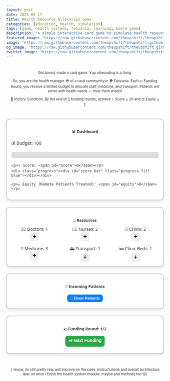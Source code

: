```yaml
---
layout: post
date: 2025-09-17
title: Health Resource Allocation Game
categories: [education, health, simulation]
tags: [game, health systems, Tanzania, learning, board game]
description: "A simple interactive card game to simulate health resource allocation in rural communities."
featured_image: "https://raw.githubusercontent.com/theupshift/theupshift.github.io/master/images/figure_1._good_health_nepal_bajrabarahi_integrated_health_clinic__makwanpur_nepal.jpg"
image: "https://raw.githubusercontent.com/theupshift/theupshift.github.io/master/images/figure_1._good_health_nepal_bajrabarahi_integrated_health_clinic__makwanpur_nepal.jpg"
og_image: "https://raw.githubusercontent.com/theupshift/theupshift.github.io/master/images/figure_1._good_health_nepal_bajrabarahi_integrated_health_clinic__makwanpur_nepal.jpg"
twitter_image: "https://raw.githubusercontent.com/theupshift/theupshift.github.io/master/images/figure_1._good_health_nepal_bajrabarahi_integrated_health_clinic__makwanpur_nepal.jpg"
---
```




<!-- Intro Card -->
<div class="card intro-card">
  <p>
    Got bored, made a card game. Yup vibecoding is a thing.</p>
    <p>So, you are the health manager 😎 of a rural community in 🌍 Tanzania. Each 💵 Funding Round, you receive a limited budget to allocate staff, medicine, and transport. Patients will arrive with health needs — treat them wisely!
  </p>
  <p>
    🎯 Victory Condition: By the end of 2 funding rounds, achieve ⭐ Score ≥ 20 and ⚖️ Equity ≥ 2.
  </p>
</div>
<!-- CSS -->
<style>
.intro-card { 
  text-align:center; 
  font-size:0.8em;
  color: #333; /* default text color */
  padding: 1em;
}

/* Dark/Night mode */
@media (prefers-color-scheme: dark) {
  .intro-card { 
    color: white; /* only change text color in night mode */
  }
}
</style>


<div id="health-game">

  <!-- Dashboard -->
  <div class="card">
    <h2>📊 Dashboard</h2>
    <p>💰 Budget: <span id="budget">100</span></p>
    <div class="progress"><div id="budget-bar" class="progress-fill green"></div></div>

    <p>⭐ Score: <span id="score">0</span></p>
    <div class="progress"><div id="score-bar" class="progress-fill blue"></div></div>

    <p>⚖️ Equity (Remote Patients Treated): <span id="equity">0</span></p>
  </div>

  <!-- Resources -->
  <div class="card">
    <h2>🏥 Resources</h2>
    <div class="grid">
      <div>👨‍⚕️ Doctors: <span id="doctors">1</span><br><button onclick="addResource('doctor')">➕</button></div>
      <div>👩‍⚕️ Nurses: <span id="nurses">2</span><br><button onclick="addResource('nurse')">➕</button></div>
      <div>🏡 CHWs: <span id="chws">2</span><br><button onclick="addResource('chw')">➕</button></div>
      <div>💊 Medicine: <span id="medicine">3</span><br><button onclick="addResource('medicine')">➕</button></div>
      <div>🚑 Transport: <span id="transport">1</span><br><button onclick="addResource('transport')">➕</button></div>
      <div>🛏️ Clinic Beds: <span id="beds">1</span><br><button onclick="addResource('beds')">➕</button></div>
    </div>
  </div>

  <!-- Patients -->
  <div class="card">
    <h2>🧍 Incoming Patients</h2>
    <div id="patients-list" class="flex center"></div>
    <button class="action-btn" onclick="drawPatients()">🎲 Draw Patients</button>
  </div>

  <!-- Funding Rounds -->
  <div class="card">
    <h3>💵 Funding Round: <span id="round">1</span>/2</h3>
    <button class="next-btn" onclick="nextRound()">➡️ Next Funding</button>
  </div>

  <!-- Results -->
  <div id="results" class="card hidden"></div>

</div>

<!-- Styles -->
<style>
#health-game { max-width: 900px; margin: auto; font-family: "Segoe UI", Arial, sans-serif; color: #333; }
#health-game h2, #health-game h3 { font-family: "Segoe UI Emoji", "Segoe UI", sans-serif; text-align: center; font-size: 0.9em; }
.intro-small { font-size: 0.75em; line-height: 1.1em; text-align: center; margin-bottom: 1em; }
#health-game .card { border: 2px solid #ccc; border-radius: 12px; padding: 1em; margin-bottom: 1.5em; background: white; box-shadow: 0 4px 8px rgba(0,0,0,0.1); }
#health-game .flex { display: flex; flex-wrap: wrap; gap: 0.8em; }
#health-game .center { justify-content: center; }
#health-game button { border: none; border-radius: 8px; padding: 0.4em 0.7em; cursor: pointer; font-size: 1em; transition: 0.2s ease-in-out; }
#health-game button:hover { transform: scale(1.1); }
#health-game .action-btn, #health-game .-btn { display: block; margin: 0.5em auto; text-align: center; }
#health-game .action-btn { background: #007bff; color: white; font-weight: bold; font-size: 0.9em; }
#health-game .action-btn:hover { background: #0056b3; }
#health-game .-btn { background: #28a745; color: white; font-weight: bold; font-size: 0.9em; padding: 0.6em 1em; }
#health-game .-btn:hover { background: #1e7e34; }
#health-game .patient-card { border: 2px solid #aaa; border-radius: 10px; padding: 0.7em; width: 100%; max-width: 220px; font-size: 0.9em; box-shadow: 0 3px 6px rgba(0,0,0,0.1); }
#health-game .patient-card.remote { background: #cce5ff; }
#health-game .patient-card.local { background: #e2f0d9; }
#health-game .patient-card button { margin-top: 0.5em; width: 100%; border-radius: 6px; background: #17a2b8; color: white; font-weight: bold; }
#health-game .patient-card button:hover { background: #117a8b; }
#health-game .progress { background: #ddd; border-radius: 8px; height: 20px; width: 100%; margin-bottom: 1em; overflow: hidden; }
#health-game .progress-fill { height: 100%; width: 0%; color: white; text-align: center; font-size: 0.8em; line-height: 20px; transition: width 0.4s ease-in-out; }
#health-game .green { background: #28a745; }
#health-game .blue { background: #007bff; }
#health-game .grid { display: grid; grid-template-columns: repeat(3, 1fr); gap: 1em; text-align: center; }
#health-game .hidden { display: none; }

                    /* Make the Next Funding Round button match Draw Patients styling but green */
.next-btn {
  background: #28a745; /* green */
  color: white;
  font-weight: bold;
  font-size: 0.9em;
  padding: 0.6em 1em;
  border-radius: 8px;
  display: block;
  margin: 0.5em auto;
  text-align: center;
  cursor: pointer;
  transition: 0.2s ease-in-out;
}

.next-btn:hover {
  background: #1e7e34; /* darker green on hover */
}

@media (max-width: 600px) { #health-game .grid { grid-template-columns: repeat(2, 1fr); } #health-game .flex { flex-direction: column; align-items: center; } }
</style>

<!-- Script -->
<script>
let resources = { budget: 100, doctor: 1, nurse: 2, chw: 2, medicine: 3, transport: 1, beds:1 };
let score = 0, equity = 0, round = 1;
const maxRounds = 2;
let currentPatients = [];
let eventTriggered = false;

const patients = [
  { name:"👶 Child with Malaria", requires:{nurse:1, medicine:2}, points:8, remote:true },
  { name:"🤰 Pregnant Woman", requires:{doctor:1, medicine:1, beds:1}, points:10, remote:false },
  { name:"👨 Adult with Hypertension", requires:{nurse:2}, points:6, remote:false },
  { name:"🍚 Malnourished Child", requires:{chw:2}, points:7, remote:true },
  { name:"🧓 Elder with Diabetes", requires:{doctor:1}, points:9, remote:false }
];

const events = [
  { event:"🦟 Malaria Outbreak → +1 extra patient", effect:{extra_patients:1} },
  { event:"💉 Stock Delay → Lose 1 medicine", effect:{lose_medicine:1} },
  { event:"🌦️ Heavy Rains → Transport reduced by 1", effect:{lose_transport:1} }
];

function updateUI(){
  document.getElementById("budget").innerText = resources.budget;
  document.getElementById("doctors").innerText = resources.doctor;
  document.getElementById("nurses").innerText = resources.nurse;
  document.getElementById("chws").innerText = resources.chw;
  document.getElementById("medicine").innerText = resources.medicine;
  document.getElementById("transport").innerText = resources.transport;
  document.getElementById("beds").innerText = resources.beds;
  document.getElementById("score").innerText = score;
  document.getElementById("equity").innerText = equity;
  document.getElementById("round").innerText = round;
  document.getElementById("budget-bar").style.width = Math.min(resources.budget,100) + "%";
  document.getElementById("budget-bar").innerText = resources.budget;
  document.getElementById("score-bar").style.width = Math.min(score*5,100) + "%";
  document.getElementById("score-bar").innerText = score;
}

function addResource(type){
  const cost = 12;
  if(resources.budget >= cost){ 
    resources[type]++; 
    resources.budget -= cost; 
    updateUI(); 
  } else {
    alert("⚠️ Not enough budget to add this resource!");
  }
}

function drawPatients(){
  if(currentPatients.length >= 4) return; // max 4 patients
  const newPatients = [];
  for(let i=0;i<2;i++){
    if(currentPatients.length + newPatients.length >= 4) break;
    newPatients.push(patients[Math.floor(Math.random()*patients.length)]);
  }
  currentPatients = newPatients.concat(currentPatients);
  renderPatients();
}

function renderPatients(){
  const list = document.getElementById("patients-list");
  list.innerHTML = "";
  currentPatients.forEach((p,i)=>{
    const card = document.createElement("div");
    card.className = "patient-card " + (p.remote ? "remote":"local");
    card.innerHTML = `<strong>${p.name}</strong><br>⭐ ${p.points} points <br>
      <button onclick='treatPatient(${i})'>✅ Treat</button>`;
    list.appendChild(card);
  });
}

function treatPatient(index){
  const patient = currentPatients[index];
  let canTreat = true;
  for(let key in patient.requires) {
    if(resources[key] < patient.requires[key]) canTreat=false;
  }
  if(canTreat){
    for(let key in patient.requires) resources[key]-=patient.requires[key];
    score+=patient.points;
    if(patient.remote) equity+=2;
    currentPatients.splice(index,1);
    renderPatients(); updateUI();
  } else {
    alert("⚠️ Not enough resources to treat this patient!");
  }
}

function maybeTriggerEvent(){
  if(eventTriggered || round !== 2) return;
  if(Math.random() < 0.5){
    const evt = events[Math.floor(Math.random()*events.length)];
    alert(`⚡ Event: ${evt.event}`);
    if(evt.effect.lose_medicine) resources.medicine = Math.max(0, resources.medicine-1);
    if(evt.effect.extra_patients) drawPatients();
    if(evt.effect.lose_transport) resources.transport = Math.max(0, resources.transport-1);
    eventTriggered = true;
  }
}

function nextRound(){
  if(round < maxRounds){
    round++; 
    resources.budget += 25;
    maybeTriggerEvent(); // event alert happens here
    drawPatients(); 
    updateUI();
    
    // If this is now the last round, change button text
    if(round === maxRounds){
      const btn = document.querySelector(".next-btn");
      btn.innerText = "📊 Show Results";
    }
  } else {
    endGame();
  }
}



function endGame(){
  document.getElementById("results").classList.remove("hidden");
  const msg = (score>=20 && equity>=2) ?
    `🏆 <strong>You Win!</strong><br>⭐ Score: ${score}<br>⚖️ Equity: ${equity}<br>💵 Funding Rounds Completed: ${round}` :
    `❌ <strong>Game Over</strong><br>⭐ Score: ${score}<br>⚖️ Equity: ${equity}<br>💵 Funding Rounds Completed: ${round}`;
  document.getElementById("results").innerHTML = msg;
}

updateUI();
</script>

<div class="card intro-card">
    <p>
       ( i know, its still pretty raw. will improve on the rules, instructutions and overall  architecture later on once i finish the health system module. maybe and methods too 😜)
    </p>
  </div>
